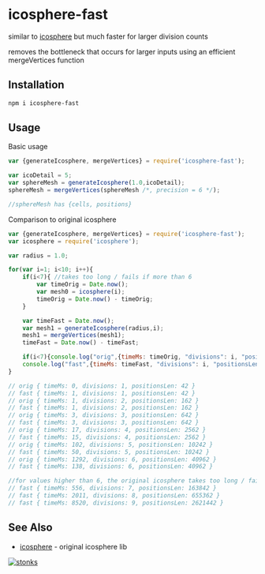 # icosphere-fast

similar to [icosphere](https://www.npmjs.com/package/icosphere) but much faster for larger division counts

removes the bottleneck that occurs for larger inputs using an efficient mergeVertices function 

## Installation

```sh
npm i icosphere-fast
```

## Usage 

Basic usage

```javascript
var {generateIcosphere, mergeVertices} = require('icosphere-fast');

var icoDetail = 5;
var sphereMesh = generateIcosphere(1.0,icoDetail);
sphereMesh = mergeVertices(sphereMesh /*, precision = 6 */);

//sphereMesh has {cells, positions}
```

Comparison to original icosphere 

```javascript
var {generateIcosphere, mergeVertices} = require('icosphere-fast');
var icosphere = require('icosphere');

var radius = 1.0;

for(var i=1; i<10; i++){
    if(i<7){ //takes too long / fails if more than 6
        var timeOrig = Date.now();
        var mesh0 = icosphere(i);
        timeOrig = Date.now() - timeOrig;
    }

    var timeFast = Date.now();
    var mesh1 = generateIcosphere(radius,i);
    mesh1 = mergeVertices(mesh1);
    timeFast = Date.now() - timeFast;

    if(i<7){console.log("orig",{timeMs: timeOrig, "divisions": i, "positionsLen": mesh0.positions.length})}
    console.log("fast",{timeMs: timeFast, "divisions": i, "positionsLen": mesh1.positions.length})
}

// orig { timeMs: 0, divisions: 1, positionsLen: 42 }
// fast { timeMs: 1, divisions: 1, positionsLen: 42 }
// orig { timeMs: 1, divisions: 2, positionsLen: 162 }
// fast { timeMs: 1, divisions: 2, positionsLen: 162 }
// orig { timeMs: 3, divisions: 3, positionsLen: 642 }
// fast { timeMs: 3, divisions: 3, positionsLen: 642 }
// orig { timeMs: 17, divisions: 4, positionsLen: 2562 }
// fast { timeMs: 15, divisions: 4, positionsLen: 2562 }
// orig { timeMs: 102, divisions: 5, positionsLen: 10242 }
// fast { timeMs: 50, divisions: 5, positionsLen: 10242 }
// orig { timeMs: 1292, divisions: 6, positionsLen: 40962 }
// fast { timeMs: 138, divisions: 6, positionsLen: 40962 }

//for values higher than 6, the original icosphere takes too long / fails
// fast { timeMs: 556, divisions: 7, positionsLen: 163842 }
// fast { timeMs: 2011, divisions: 8, positionsLen: 655362 }
// fast { timeMs: 8520, divisions: 9, positionsLen: 2621442 }
```

## See Also

- [icosphere](https://www.npmjs.com/package/icosphere) - original icosphere lib

[![stonks](https://i.imgur.com/UpDxbfe.png)](https://www.npmjs.com/~stonkpunk)




